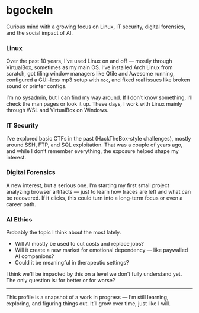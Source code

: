 # bgockeln

Curious mind with a growing focus on Linux, IT security, digital forensics, and the social impact of AI.


### Linux

Over the past 10 years, I've used Linux on and off — mostly through VirtualBox, sometimes as my main OS. I’ve installed Arch Linux from scratch, got tiling window managers like Qtile and Awesome running, configured a GUI-less mp3 setup with `moc`, and fixed real issues like broken sound or printer configs.

I’m no sysadmin, but I can find my way around. If I don’t know something, I’ll check the man pages or look it up. These days, I work with Linux mainly through WSL and VirtualBox on Windows.


### IT Security

I’ve explored basic CTFs in the past (HackTheBox-style challenges), mostly around SSH, FTP, and SQL exploitation. That was a couple of years ago, and while I don’t remember everything, the exposure helped shape my interest.


### Digital Forensics

A new interest, but a serious one. I’m starting my first small project analyzing browser artifacts — just to learn how traces are left and what can be recovered. If it clicks, this could turn into a long-term focus or even a career path.


### AI Ethics

Probably the topic I think about the most lately.

- Will AI mostly be used to cut costs and replace jobs?
- Will it create a new market for emotional dependency — like paywalled AI companions?
- Could it be meaningful in therapeutic settings?
  
I think we'll be impacted by this on a level we don’t fully understand yet. The only question is: for better or for worse?

---

This profile is a snapshot of a work in progress — I’m still learning, exploring, and figuring things out. It’ll grow over time, just like I will.
<!---
bgockeln/bgockeln is a ✨ special ✨ repository because its `README.md` (this file) appears on your GitHub profile.
You can click the Preview link to take a look at your changes.
--->
